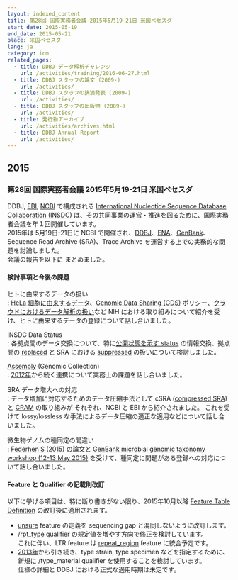```yaml
---
layout: indexed_content
title: 第28回 国際実務者会議 2015年5月19-21日 米国ベセスダ
start_date: 2015-05-19
end_date: 2015-05-21
place: 米国ベセスダ
lang: ja
category: icm
related_pages:
  - title: DDBJ データ解析チャレンジ
    url: /activities/training/2016-06-27.html
  - title: DDBJ スタッフの論文 (2009-)
    url: /activities/
  - title: DDBJ スタッフの講演発表 (2009-)
    url: /activities/
  - title: DDBJ スタッフの出版物 (2009-)
    url: /activities/
  - title: 発行物アーカイブ
    url: /activities/archives.html
  - title: DDBJ Annual Report
    url: /activities/
---
```


## 2015  <a name="2015"></a>

### 第28回 国際実務者会議 2015年5月19-21日 米国ベセスダ

DDBJ, [EBI](https://www.ebi.ac.uk/),
[NCBI](https://www.ncbi.nlm.nih.gov/) で構成される [International
Nucleotide Sequence Database Collaboration
(INSDC)](http://www.insdc.org/)
は、その共同事業の運営・推進を図るために、国際実務者会議を年１回開催しています。  
2015年は 5月19日-21日に NCBI
で開催され、[DDBJ](/index.html)、[ENA](https://www.ebi.ac.uk/ena/)、[GenBank](https://www.ncbi.nlm.nih.gov/genbank/index.html)、Sequence
Read Archive (SRA)、Trace Archive
を運営する上での実務的な問題を討論しました。  
会議の報告を以下に まとめました。

#### 検討事項と今後の課題

ヒトに由来するデータの扱い  
:	[HeLa 細胞に由来するデータ](https://grants.nih.gov/grants/guide/notice-files/NOT-OD-14-080.html)、[Genomic
	Data Sharing (GDS)](http://gds.nih.gov/)
	ポリシー、[クラウドにおけるデータ解析の扱い](https://grants.nih.gov/grants/guide/notice-files/NOT-OD-15-086.html)など
	NIH
	における取り組みについて紹介を受け、ヒトに由来するデータの登録について話し合いました。

INSDC Data Status  
:	各拠点間のデータ交換について、特に[公開状態を示す
	status](/about/insdc-status-e) の情報交換、拠点間の
	[replaced](/about/insdc-status-e) と SRA における
	[suppressed](/about/insdc-status-e) の扱いについて検討しました。

[Assembly](https://www.ncbi.nlm.nih.gov/assembly/) (Genomic Collection)  
:	[2012年](/activities/icm/2012)から続く連携について実務上の課題を話し合いました。

SRA データ増大への対応  
:	データ増加に対応するためのデータ圧縮手法として cSRA ([compressed SRA](https://ftp.ncbi.nlm.nih.gov/sra/doc/csra-fileformat.ppsx)) と [CRAM](https://www.ebi.ac.uk/ena/software/cram-toolkit) の取り組みが それぞれ、NCBI と EBI から紹介されました。   これを受けて lossy/lossless な手法によるデータ圧縮の適正な適用などについて話し合いました。

微生物ゲノムの種同定の間違い  
:	[Federhen S (2015)](https://nar.oxfordjournals.org/content/43/D1/D1086)
	の論文と [GenBank microbial genomic taxonomy workshop (12-13
	May 2015)](https://standardsingenomics.biomedcentral.com/articles/10.1186/s40793-016-0134-1)
	を受けて、種同定に問題がある登録への対応について話し合いました。

#### Feature と Qualifier の記載則改訂  <a name="2015-ft"></a>

以下に挙げる項目は、特に断り書きがない限り、2015年10月以降 [Feature
Table Definition](/ddbj/feature-table.html) の改訂後に適用されます。

-   [unsure](/ddbj/features.html#unsure) feature の定義を sequencing gap
    と混同しないように改訂します。
-   /[rpt\_type](/ddbj/qualifiers.html#rpt_type) qualifier
    の規定値を増やす方向で修正を検討しています。  
    これに伴い、LTR feature は
    [repeat\_region](/ddbj/features.html#repeat_region) feature
    に統合予定です。
-   [2013年](/activities/icm/2013)から引き続き、type
    strain, type specimen などを指定するために、新規に /type\_material
    qualifier を使用することを検討しています。  
    仕様の詳細と DDBJ における正式な適用時期は未定です。
